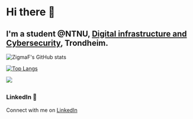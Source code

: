 # Hi there 👋

## I'm a student @NTNU, [Digital infrastructure and Cybersecurity](https://www.ntnu.no/studier/bdigsec), Trondheim.

![ZigmaF's GitHub stats](https://github-readme-stats.vercel.app/api?username=ZigmaF&count_private=true&theme=tokyonight)

[![Top Langs](https://github-readme-stats.vercel.app/api/top-langs/?username=ZigmaF&theme=tokyonight)](https://github.com/anuraghazra/github-readme-stats)

![](https://komarev.com/ghpvc/?username=ZigmaF)

##
### LinkedIn 🤝
Connect with me on [LinkedIn](https://www.linkedin.com/in/erlingfladvad/)

